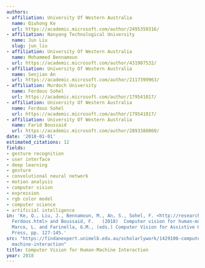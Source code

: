 ```yaml
---
authors:
- affiliation: University Of Western Australia
  name: Qiuhong Ke
  url: https://academic.microsoft.com/author/2495350316/
- affiliation: Nanyang Technological University
  name: Jun Liu
  slug: jun_liu
- affiliation: University Of Western Australia
  name: Mohammed Bennamoun
  url: https://academic.microsoft.com/author/431907532/
- affiliation: University Of Western Australia
  name: Senjian An
  url: https://academic.microsoft.com/author/2117399963/
- affiliation: Murdoch University
  name: Ferdous Sohel
  url: https://academic.microsoft.com/author/179541017/
- affiliation: University Of Western Australia
  name: Ferdous Sohel
  url: https://academic.microsoft.com/author/179541017/
- affiliation: University Of Western Australia
  name: Farid Boussaid
  url: https://academic.microsoft.com/author/2893388060/
date: '2018-01-01'
estimated_citations: 12
fields:
- gesture recognition
- user interface
- deep learning
- gesture
- convolutional neural network
- motion analysis
- computer vision
- expression
- rgb color model
- computer science
- artificial intelligence
in: 'Ke, Q., Liu, J., Bennamoun, M., An, S., Sohel, F. <http://researchrepository.murdoch.edu.au/view/author/Sohel,
  Ferdous.html> and Boussaid, F.   (2018)  Computer vision for human-machine interaction.    In:
  Marco, L. and Farinella, G.M., (eds.) Computer Vision for Assistive Healthcare.  Academic
  Press, pp. 127-145.'
src: "https://findanexpert.unimelb.edu.au/scholarlywork/1429106-computer-vision-for-human\u2013\
  machine-interaction"
title: Computer Vision for Human-Machine Interaction
year: 2018
---
```


